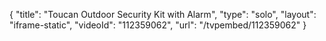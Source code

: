 {
    "title": "Toucan Outdoor Security Kit with Alarm",
    "type": "solo",
    "layout": "iframe-static",
    "videoId": "112359062",
    "url": "\/tvpembed\/112359062"
}